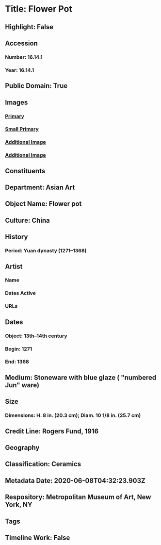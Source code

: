 # Title: Flower Pot
## Highlight: False
## Accession
### Number: 16.14.1
### Year: 16.14.1
## Public Domain: True
## Images
### [Primary](https://images.metmuseum.org/CRDImages/as/original/240184.jpg)
### [Small Primary](https://images.metmuseum.org/CRDImages/as/web-large/240184.jpg)
### [Additional Image](https://images.metmuseum.org/CRDImages/as/original/16_14_1_Bm.jpg)
### [Additional Image](https://images.metmuseum.org/CRDImages/as/original/16_14_1_Bm_d1.jpg)
## Constituents
## Department: Asian Art
## Object Name: Flower pot
## Culture: China
## History
### Period: Yuan dynasty (1271–1368)
## Artist
### Name
### Dates Active
### URLs
## Dates
### Object: 13th–14th century
### Begin: 1271
### End: 1368
## Medium: Stoneware with blue glaze ( "numbered Jun" ware)
## Size
### Dimensions: H. 8 in. (20.3 cm); Diam. 10 1/8 in. (25.7 cm)
## Credit Line: Rogers Fund, 1916
## Geography
## Classification: Ceramics
## Metadata Date: 2020-06-08T04:32:23.903Z
## Respository: Metropolitan Museum of Art, New York, NY
## Tags
## Timeline Work: False